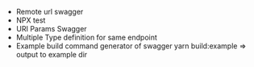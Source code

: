- Remote url swagger 
- NPX test
- URI Params Swagger 
- Multiple Type definition for same endpoint
- Example build command generator of swagger yarn build:example => output to example dir
